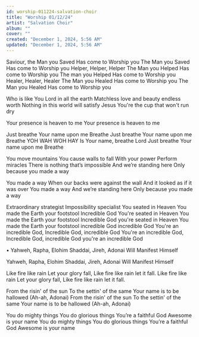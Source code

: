 ```yaml
---
id: worship-011224-salvation-choir
title: "Worship 01/12/24"
artist: "Salvation Choir"
album: ""
cover: ""
created: "December 1, 2024, 5:56 AM"
updated: "December 1, 2024, 5:56 AM"
---
```


Saviour, the Man you Saved
Has come to Worship you
The Man you Saved
Has come to Worship you
Helper, Helper, Helper
The Man you Helped
Has come to Worship you
The man you Helped
Has come to Worship you
Healer, Healer, Healer
The Man you Healed
Has come to Worship you
The Man you Healed
Has come to Worship you

Who is like You Lord in all the earth
Matchless love and beauty endless worth
Nothing in this world will satisfy
Jesus You're the cup that won't run dry

Your presence is heaven to me
Your presence is heaven to me

Just breathe Your name upon me
Breathe
Just breathe Your name upon me
Breathe
YOH WAH WOH HAY 
Is Your name, breathe Lord
Just breathe Your name upon me
Breathe

You move mountains
You cause walls to fall
With your power
Perform miracles
There is nothing that’s impossible
And we’re standing here
Only because you made a way

You made a way
When our backs were against the wall
And it looked as if it was over
You made a way
And we’re standing here
Only because you made a way

Extraordinary strategist
Impossibility specialist
You seated in Heaven
You made the Earth your footstool
Incredible God
You're seated in Heaven
You made the Earth your footstool
Incredible God
you're seated in Heaven
You made the Earth your footstool
incredible God
incredible God
You're an incredible God, 
Incredible God, incredible God
You're an incredible God, 
Incredible God, incredible God
you're an incredible God

•⁠  ⁠Yahweh, Rapha, Elohim
Shaddai, Jireh, Adonai
Will Manifest Himself

Yahweh, Rapha, Elohim
Shaddai, Jireh, Adonai
Will Manifest Himself

Like fire like rain 
Let your glory fall,
Like fire like rain let it fall. 
Like fire like rain 
Let your glory fall,
Like fire like rain let it fall. 

⁠From the risin' of the sun
To the settin' of the same
Your name is to be hallowed
(Ah-ah, Adonai)⁠
From the risin' of the sun
To the settin' of the same
Your name is to be hallowed
(Ah-ah, Adonai)

You do mighty things
You do glorious things
You’re a faithful God
Awesome is your name
You do mighty things
You do glorious things
You’re a faithful God
Awesome is your name